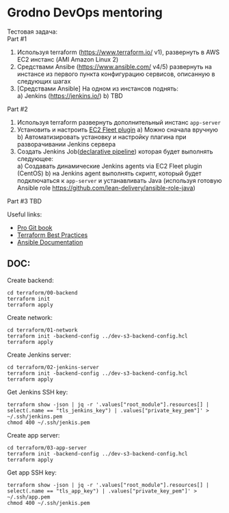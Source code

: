 # Grodno DevOps mentoring

Тестовая задача:  
Part #1

1. Используя terraform (https://www.terraform.io/ v1), развернуть в  AWS EC2 инстанс (AMI Amazon Linux 2)
2. Средствами Ansibe (https://www.ansible.com/ v4/5) развернуть на инстансе из первого пункта конфигурацию сервисов, описанную в следующих шагах
3. [Средствами Ansible] На одном из инстансов поднять:  
    a) Jenkins (https://jenkins.io/)
    b) TBD

Part #2

1. Используя terraform развернуть дополнительный инстанс `app-server`
2. Установить и настроить [EC2 Fleet plugin](https://plugins.jenkins.io/ec2-fleet/)
    a) Можно сначала вручную
    b) Автоматизировать установку и настройку плагина при разворачивании Jenkins сервера
4. Создать Jenkins Job([declarative pipeline](https://www.jenkins.io/doc/book/pipeline/syntax/#declarative-pipeline)) которая будет выполнять следующее:  
    a) Создавать динамические Jenkins agents via EC2 Fleet plugin (CentOS)
    b) на Jenkins agent выполнять скрипт, который будет подключаться к `app-server` и устанавливать Java (используя готовую Ansible role https://github.com/lean-delivery/ansible-role-java)
   
Part #3
TBD

Useful links:

* [Pro Git book](https://git-scm.com/book/en/v2)
* [Terraform Best Practices](https://www.terraform-best-practices.com/)
* [Ansible Documentation](https://docs.ansible.com/ansible/latest/)

## DOC:

Create backend:
```shell
cd terraform/00-backend
terraform init
terraform apply
```

Create network:
```shell
cd terraform/01-network
terraform init -backend-config ../dev-s3-backend-config.hcl
terraform apply
```

Create Jenkins server:
```shell
cd terraform/02-jenkins-server
terraform init -backend-config ../dev-s3-backend-config.hcl
terraform apply
```

Get Jenkins SSH key:
```shell
terraform show -json | jq -r '.values["root_module"].resources[] | select(.name == "tls_jenkins_key") | .values["private_key_pem"]' > ~/.ssh/jenkins.pem
chmod 400 ~/.ssh/jenkis.pem
```

Create app server:
```shell
cd terraform/03-app-server
terraform init -backend-config ../dev-s3-backend-config.hcl
terraform apply
```

Get app SSH key:
```shell
terraform show -json | jq -r '.values["root_module"].resources[] | select(.name == "tls_app_key") | .values["private_key_pem"]' > ~/.ssh/app.pem
chmod 400 ~/.ssh/jenkis.pem
```